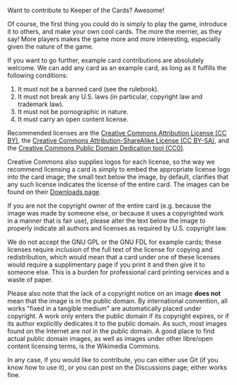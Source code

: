 Want to contribute to Keeper of the Cards? Awesome!

Of course, the first thing you could do is simply to play the game, introduce it to others, and make your own cool cards. The more the merrier, as they say! More players makes the game more and more interesting, especially given the nature of the game.

If you want to go further, example card contributions are absolutely welcome. We can add any card as an example card, as long as it fulfills the following conditions:

1. It must not be a banned card (see the rulebook).
2. It must not break any U.S. laws (in particular, copyright law and trademark law).
3. It must not be pornographic in nature.
4. It must carry an open content license.

Recommended licenses are the [Creative Commons Attribution License (CC BY)](https://creativecommons.org/licenses/by/4.0/), the [Creative Commons Attribution-ShareAlike License (CC BY-SA)](https://creativecommons.org/licenses/by-sa/4.0/), and the [Creative Commons Public Domain Dedication tool (CC0)](https://creativecommons.org/publicdomain/zero/1.0/).

Creative Commons also supplies logos for each license, so the way we recommend licensing a card is simply to embed the appropriate license logo into the card image; the small text below the image, by default, clarifies that any such license indicates the license of the entire card. The images can be found on their [Downloads page](https://creativecommons.org/about/downloads/).

If you are not the copyright owner of the entire card (e.g. because the image was made by someone else, or because it uses a copyrighted work in a manner that is fair use), please alter the text below the image to properly indicate all authors and licenses as required by U.S. copyright law.

We do not accept the GNU GPL or the GNU FDL for example cards; these licenses require inclusion of the full text of the license for copying and redistribution, which would mean that a card under one of these licenses would require a supplimentary page if you print it and then give it to someone else. This is a burden for professional card printing services and a waste of paper.

Please also note that the lack of a copyright notice on an image **does not** mean that the image is in the public domain. By international convention, all works "fixed in a tangible medium" are automatically placed under copyright. A work only enters the public domain if its copyright expires, or if its author explicitly dedicates it to the public domain. As such, most images found on the Internet are *not* in the public domain. A good place to find actual public domain images, as well as images under other libre/open content licensing terms, is the Wikimedia Commons.

In any case, if you would like to contribute, you can either use Git (if you know how to use it), or you can post on the Discussions page; either works fine.

